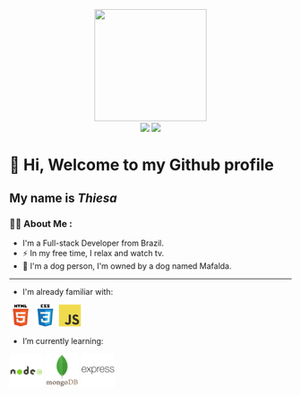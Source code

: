 <div align="center">
<img src="https://media.giphy.com/media/2aIRxJ8YitX04Am4kO/giphy.gif" width="200" height="200" />
  </div>
<div align="center">  
<a href="https://www.linkedin.com/in/thiesa-cesco" target="_blank"><img src="https://img.shields.io/badge/-LinkedIn-%230077B5?style=for-the-badge&logo=linkedin&logoColor=white" target="_blank"></a>  
<a href = "mailto:thiesa.c@gmail.com"><img src="https://img.shields.io/badge/Gmail-D14836?style=for-the-badge&logo=gmail&logoColor=white" target="_blank"></a>
</div>


# 👋 Hi, Welcome to my Github profile
## My name is *Thiesa*


### :woman_technologist: About Me :
- I'm a Full-stack Developer from Brazil.
- :zap: In my free time, I relax and watch tv.
- :dog: I'm a dog person, I'm owned by a dog named Mafalda.
---
- I'm already familiar with:
<div>
  <img src="https://github.com/devicons/devicon/blob/master/icons/html5/html5-original-wordmark.svg" width="40" height="40"/>
  <img src="https://github.com/devicons/devicon/blob/master/icons/css3/css3-original-wordmark.svg" width="40" height="40"/>
  <img src="https://github.com/devicons/devicon/blob/master/icons/javascript/javascript-original.svg" width="40" height="40"/>
  </div>

- I’m currently learning:
<div>
  <img src="https://github.com/devicons/devicon/blob/master/icons/nodejs/nodejs-original-wordmark.svg" width="60" height="60"/>
  <img src="https://github.com/devicons/devicon/blob/master/icons/mongodb/mongodb-original-wordmark.svg" width="60" height="60"/>
  <img src="https://github.com/devicons/devicon/blob/master/icons/express/express-original-wordmark.svg" width="60" height="60"/>
  
  </div>


